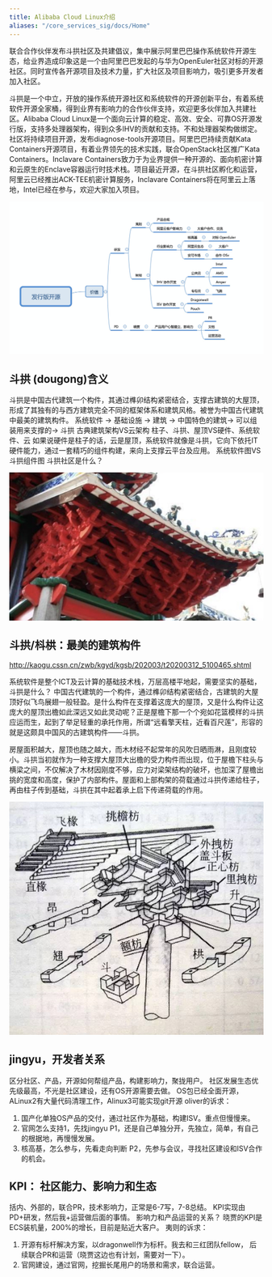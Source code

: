 ```yaml
---
title: Alibaba Cloud Linux介绍
aliases: "/core_services_sig/docs/Home"
---
```


联合合作伙伴发布斗拱社区及共建倡议，集中展示阿里巴巴操作系统软件开源生态，给业界造成印象这是一个由阿里巴巴发起的与华为OpenEuler社区对标的开源社区。同时宣传各开源项目及技术力量，扩大社区及项目影响力，吸引更多开发者加入社区。

斗拱是一个中立，开放的操作系统开源社区和系统软件的开源创新平台，有着系统软件开源全家桶，得到业界有影响力的合作伙伴支持，欢迎更多伙伴加入共建社区。Alibaba Cloud Linux是一个面向云计算的稳定、高效、安全、可靠OS开源发行版，支持多处理器架构，得到众多IHV的贡献和支持。不和处理器架构做绑定。社区将持续项目开源，发布diagnose-tools开源项目。阿里巴巴持续贡献Kata Containers开源项目，有着业界领先的技术实践，联合OpenStack社区推广Kata Containers。Inclavare Containers致力于为业界提供一种开源的、面向机密计算和云原生的Enclave容器运行时技术栈。项目最近开源，在斗拱社区孵化和运营，阿里云已经推出ACK-TEE机密计算服务，Inclavare Containers将在阿里云上落地，Intel已经在参与，欢迎大家加入项目。

![发行版开源价值](architecture.png)

## 斗拱 (dougong)含义

斗拱是中国古代建筑一个构件，其通过榫卯结构紧密结合，支撑古建筑的大屋顶，形成了其独有的与西方建筑完全不同的框架体系和建筑风格。被誉为中国古代建筑中最美的建筑构件。
系统软件 -> 基础设施 -> 建筑 -> 中国特色的建筑-> 可以组装用来支撑的->  斗拱
古典建筑架构VS云架构 柱子、斗拱、屋顶VS硬件、系统软件、云
如果说硬件是柱子的话，云是屋顶，系统软件就像是斗拱，它向下依托IT硬件能力，通过一套精巧的组件构建，来向上支撑云平台及应用。
系统软件图VS斗拱组件图
斗拱社区是什么？

![斗拱](dougong.png)

## 斗拱/枓栱：最美的建筑构件 
http://kaogu.cssn.cn/zwb/kgyd/kgsb/202003/t20200312_5100465.shtml

系统软件是整个ICT及云计算的基础技术栈，万层高楼平地起，需要坚实的基础，
斗拱是什么？ 
中国古代建筑的一个构件，通过榫卯结构紧密结合，古建筑的大屋顶好似飞鸟展翅一般轻盈。是什么构件在支撑着这庞大的屋顶，又是什么构件让这庞大的屋顶出檐如此深远又如此灵动呢？正是屋檐下那一个个宛如花篮模样的斗拱应运而生，起到了举足轻重的承托作用，所谓“远看擎天柱，近看百尺莲”，形容的就是这颇具中国风的古建筑构件——斗拱。

房屋面积越大，屋顶也随之越大，而木材经不起常年的风吹日晒雨淋，且刚度较小。斗拱当初就作为一种支撑大屋顶大出檐的受力构件而出现，位于屋檐下柱头与横梁之间，不仅解决了木材因刚度不够，应力对梁架结构的破坏，也加深了屋檐出挑的宽度和高度，保护了内部构件。屋面和上部构架的荷载通过斗拱传递给柱子，再由柱子传到基础，斗拱在其中起着承上启下传递荷载的作用。

![斗拱结构分析](description.jpeg)

## jingyu，开发者关系

区分社区、产品，开源如何帮组产品，构建影响力，聚拢用户。
社区发展生态优先级最高，不光是社区建设，还有OS开源需要去做。
OS包已经全面开源， ALinux2有大量代码清理工作，Alinux3可能实现git开源
oliver的诉求：

1. 国产化单独OS产品的交付，通过社区作为基础，构建ISV。重点但慢慢来。
2. 官网怎么支持1，先找jingyu P1，还是自己单独分开，先独立，简单，有自己的根据地，再慢慢发展。
3. 核高基，怎么参与，先看走向判断 P2，先参与会议，寻找社区建设和ISV合作的机会。

## KPI： 社区能力、影响力和生态
括内、外部的，联合PR，技术影响力，正常是6-7写，7-8总结。
KPI实现由PD+研发，然后我+运营做后面的事情。
影响力和产品运营的关系？
晓贾的KPI是ECS装机量，200%的增长，目前是贴近大客户。
夷则的诉求：

1. 开源有标杆解决方案，以dragonwell作为标杆。我去和三红团队fellow，
后续联合PR和运营（晓贾这边也有计划，需要对一下）。
2. 官网建设，通过官网，挖掘长尾用户的场景和需求，联合运营。
